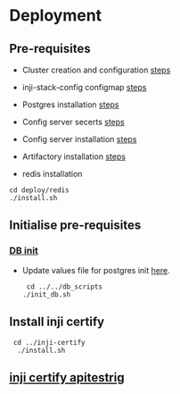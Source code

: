# Deployment

## Pre-requisites
* Cluster creation and configuration [steps](https://docs.inji.io/readme/setup/deploy)
* inji-stack-config configmap [steps](https://docs.inji.io/readme/setup/deploy#pre-requisites)
* Postgres installation [steps](https://github.com/mosip/mosip-infra/tree/v1.2.0.2/deployment/v3/external/postgres)
* Config server secerts [steps](https://github.com/mosip/mosip-infra/tree/v1.2.0.2/deployment/v3/mosip/conf-secrets)
* Config server installation [steps](https://docs.inji.io/readme/setup/deploy#config-server-installation)
* Artifactory installation [steps](https://github.com/mosip/artifactory-ref-impl/tree/v1.3.0-beta.2/deploy)

* redis installation
```
cd deploy/redis
./install.sh
```

## Initialise pre-requisites
### [DB init](../db_scripts)
* Update values file for postgres init [here](../db_scripts/init_values.yaml).
  ```
   cd ../../db_scripts
  ./init_db.sh
  ```
## Install inji certify

  ```
   cd ../inji-certify
    ./install.sh
   ```
## [inji certify apitestrig](inji-certify-apitestrig)